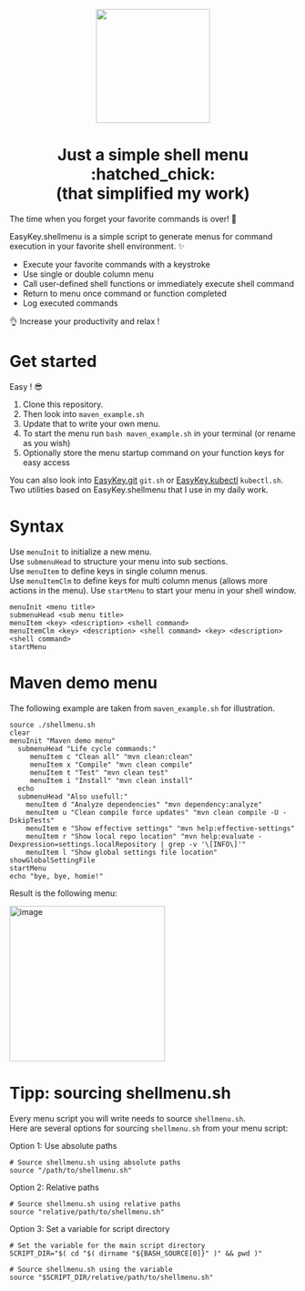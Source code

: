 <p align="center">
    <img src="https://github.com/nschlimm/EasyKey.shellmenu/assets/876604/2fb79ee4-60ad-4a9d-a224-d3e544662477" width="200px">
</p>

<h1 align="center">Just a simple shell menu :hatched_chick:
<br> (that simplified my work) </h1>

The time when you forget your favorite commands is over! 💪

EasyKey.shellmenu is a simple script to generate menus for command execution in your favorite shell environment. ✨  

- Execute your favorite commands with a keystroke
- Use single or double column menu
- Call user-defined shell functions or immediately execute shell command
- Return to menu once command or function completed
- Log executed commands

👌 Increase your productivity and relax !

# Get started

Easy ! 😎 
1. Clone this repository. 
2. Then look into `maven_example.sh`
3. Update that to write your own menu.
4. To start the menu run `bash maven_example.sh` in your terminal (or rename as you wish)
5. Optionally store the menu startup command on your function keys for easy access  

You can also look into [EasyKey.git](https://github.com/nschlimm/EasyKey.shellmenu/tree/main/EasyKey.git) `git.sh` or [EasyKey.kubectl](https://github.com/nschlimm/EasyKey.shellmenu/tree/main/EasyKey.kubectl) `kubectl.sh`. Two utilities based on EasyKey.shellmenu that I use in my daily work.  

# Syntax

Use `menuInit` to initialize a new menu.  
Use `submenuHead` to structure your menu into sub sections.  
Use `menuItem` to define keys in single column menus.  
Use `menuItemClm` to define keys for multi column menus (allows more actions in the menu).
Use `startMenu` to start your menu in your shell window.  

```
menuInit <menu title>
submenuHead <sub menu title>
menuItem <key> <description> <shell command>
menuItemClm <key> <description> <shell command> <key> <description> <shell command>
startMenu
```

# Maven demo menu

The following example are taken from `maven_example.sh` for illustration.

```
source ./shellmenu.sh
clear
menuInit "Maven demo menu"
  submenuHead "Life cycle commands:"
     menuItem c "Clean all" "mvn clean:clean"
     menuItem x "Compile" "mvn clean compile" 
     menuItem t "Test" "mvn clean test" 
     menuItem i "Install" "mvn clean install"  
  echo
  submenuHead "Also usefull:"
    menuItem d "Analyze dependencies" "mvn dependency:analyze"
    menuItem u "Clean compile force updates" "mvn clean compile -U -DskipTests" 
    menuItem e "Show effective settings" "mvn help:effective-settings"
    menuItem r "Show local repo location" "mvn help:evaluate -Dexpression=settings.localRepository | grep -v '\[INFO\]'" 
    menuItem l "Show global settings file location" showGlobalSettingFile
startMenu
echo "bye, bye, homie!"
```
Result is the following menu:

<img width="273" alt="image" src="https://github.com/nschlimm/EasyKey.shellmenu/assets/876604/5cbf1c4c-1027-4e47-b858-9a7fa131e7db">

# Tipp: sourcing shellmenu.sh 

Every menu script you will write needs to source `shellmenu.sh`.   
Here are several options for sourcing `shellmenu.sh` from your menu script:

Option 1: Use absolute paths

```
# Source shellmenu.sh using absolute paths
source "/path/to/shellmenu.sh"
```

Option 2: Relative paths

```
# Source shellmenu.sh using relative paths
source "relative/path/to/shellmenu.sh"
```

Option 3: Set a variable for script directory

```
# Set the variable for the main script directory
SCRIPT_DIR="$( cd "$( dirname "${BASH_SOURCE[0]}" )" && pwd )"

# Source shellmenu.sh using the variable
source "$SCRIPT_DIR/relative/path/to/shellmenu.sh"
```
